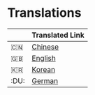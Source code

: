 # Translations

|  | Translated Link |
| --- | --- |
| 🇨🇳 | [Chinese](README-chn.md)|
| :uk: | [English](../README.md) |
| 🇰🇷 | [Korean](README-ko.md)  |
| :DU: | [German](README-du.md)  |
